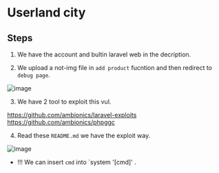 # Userland city
## Steps

1. We have the account and bultin laravel web in the decription.

2. We upload a not-img file in `add product` fucntion and then redirect to `debug page`.

![image](https://github.com/0jamaKig86/Hack-The-Box.ojmk/assets/95555712/444d8d1b-4ece-4bb3-8f1d-d350fee99b95)


3. We have 2 tool to exploit this vul.

https://github.com/ambionics/laravel-exploits
https://github.com/ambionics/phpggc

4. Read these `README.md` we have the exploit way.

![image](https://github.com/0jamaKig86/Hack-The-Box.ojmk/assets/95555712/62ab3190-9cd3-4168-b97d-92923b6d97a1)

- !!! We can insert `cmd` into `system '[cmd]' .
